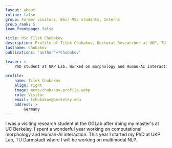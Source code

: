 ```yaml
---
layout: about
inline: false
group: Former visitors, BSc/ MSc students, Interns
group_rank: 5
team_frontpage: false

title: MSc Tilek Chubakov
description: Profile of Tilek Chubakov, Doctoral Researcher at UKP, TU Darmstadt.
lastname: Chubakov
publications: 'author^=*Chubakov'

teaser: >
    PhD student at UKP Lab. Worked on morphology and Human-AI interaction 
    
profile:
    name: Tilek Chubakov
    align: right
    image: mems/chubakov-profile.webp
    role: Visitor
    email: tchubakov@berkeley.edu
    address: >
        Germany
---
```


I was a visiting research student at the GGLab after doing my master's at UC Berkeley. I spent a wonderful year working on computational morphology and Human-AI interaction. This year I started my PhD at UKP Lab, TU Darmstadt where I will be working on multimodal NLP.